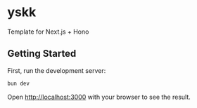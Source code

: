 # yskk

Template for Next.js + Hono

## Getting Started

First, run the development server:

```bash
bun dev
```

Open [http://localhost:3000](http://localhost:3000) with your browser to see the result.
